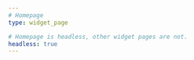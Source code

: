 ```yaml
---
# Homepage
type: widget_page

# Homepage is headless, other widget pages are not.
headless: true
---
```

<meta name="google-site-verification" content="Kp45tplK7ddovOyb75LQoGGJfn7Lx5e9KHG6fmHyTaQ" />